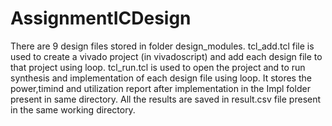 # AssignmentICDesign
There are 9 design files stored in folder design_modules.
tcl_add.tcl file is used to create a vivado project (in vivadoscript) and add each design file to that project using loop.
tcl_run.tcl is used to open the project and to run synthesis and implementation of each design file using loop. It stores the power,timind and utilization report after implementation in the Impl folder present in same directory.
All the results are saved in result.csv file present in the same working directory.

